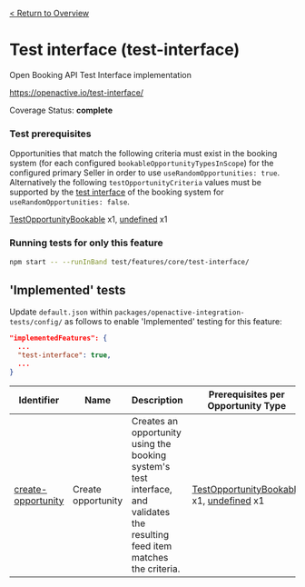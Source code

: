 [< Return to Overview](../../README.md)
# Test interface (test-interface)

Open Booking API Test Interface implementation


https://openactive.io/test-interface/

Coverage Status: **complete**
### Test prerequisites
Opportunities that match the following criteria must exist in the booking system (for each configured `bookableOpportunityTypesInScope`) for the configured primary Seller in order to use `useRandomOpportunities: true`. Alternatively the following `testOpportunityCriteria` values must be supported by the [test interface](https://openactive.io/test-interface/) of the booking system for `useRandomOpportunities: false`.

[TestOpportunityBookable](https://openactive.io/test-interface#TestOpportunityBookable) x1, [undefined](https://openactive.io/test-interface#undefined) x1


### Running tests for only this feature

```bash
npm start -- --runInBand test/features/core/test-interface/
```



## 'Implemented' tests

Update `default.json` within `packages/openactive-integration-tests/config/` as follows to enable 'Implemented' testing for this feature:

```json
"implementedFeatures": {
  ...
  "test-interface": true,
  ...
}
```

| Identifier | Name | Description | Prerequisites per Opportunity Type |
|------------|------|-------------|---------------|
| [create-opportunity](./implemented/create-opportunity-test.js) | Create opportunity | Creates an opportunity using the booking system's test interface, and validates the resulting feed item matches the criteria. | [TestOpportunityBookable](https://openactive.io/test-interface#TestOpportunityBookable) x1, [undefined](https://openactive.io/test-interface#undefined) x1 |



